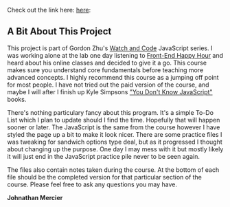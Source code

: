 Check out the link here: [here](https://dalekrider.github.io/ToDoList/ "A Simple Todo List"):
<h2>A Bit About This Project</h2>

This project is part of Gordon Zhu's <a href="https://watchandcode.com/p/practical-javascript" class="section--link">Watch and Code</a> JavaScript series. I was working alone at the lab one day listening to <a href="http://frontendhappyhour.com/" class="section--link">Front-End Happy Hour</a> and heard about his online classes and decided to give it a go. This course makes sure you understand core fundamentals before teaching more advanced concepts. I highly recommend this course as a jumping off point for most people. I have not tried out the paid version of the course, and maybe I will after I finish up Kyle Simpsons <a href="https://github.com/getify/You-Dont-Know-JS" class="section--link" target="_blank">"You Don't Know JavaScript"</a> books.

There's nothing particulary fancy about this program. It's a simple To-Do List which I plan to update should I find the time. Hopefully that will happen sooner or later. The JavaScript is the same from the course however I have styled the page up a bit to make it look nicer. There are some practice files I was tweaking for sandwich options type deal, but as it progressed I thought about changing up the purpose. One day I may mess with it but mostly likely it will just end in the JavaScript practice pile never to be seen again.

The files also contain notes taken during the course. At the bottom of each file should be the completed version for that particular section of the course. Please feel free to ask any questions you may have.

<strong>Johnathan Mercier</strong>

